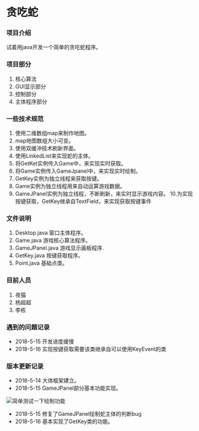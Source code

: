 # 贪吃蛇


### 项目介绍
试着用java开发一个简单的贪吃蛇程序。

### 项目部分
1. 核心算法
2. GUI显示部分
3. 控制部分
4. 主体程序部分

### 一些技术规范
1. 使用二维数组map来制作地图。
2. map地图数组大小可变。
3. 使用双缓冲技术刷新界面。
4. 使用LinkedList<Point>来实现蛇的主体。
5. 将GetKet实例传入Game中，来实现实时获取。
6. 将Game实例传入GameJpanel中，来实现实时绘制。
7. GetKey实例为独立线程来获取按键。
8. Game实例为独立线程用来自动运算游戏数据。
9. GameJPanel实例为独立线程，不断刷新，来实时显示游戏内容。
10.为实现按键获取，GetKey继承自TextField，来实现获取按键事件

### 文件说明
1. Desktop.java
窗口主体程序。
2. Game.java
游戏核心算法程序。
3. GameJPanel.java
游戏显示画板程序.
4. GetKey.java
按键获取程序。
5. Point.java
基础点类。

### 目前人员
1. 夜猫
2. 杨超超
3. 李栋

### 遇到的问题记录
- 2018-5-15  开发进度缓慢
- 2018-5-16  实现按键获取需要该类继承自可以使用KeyEvent的类

### 版本更新记录
- 2018-5-14  大体框架建立。
- 2018-5-15  GameJPanel部分基本功能实现。

![简单测试一下绘制功能](https://gitee.com/uploads/images/2018/0515/161827_8c0e1669_1790958.png "简单测试一下绘制功能.png")

- 2018-5-15  修复了GameJPanel绘制蛇主体的判断bug
- 2018-5-16  基本实现了GetKey类的功能。
